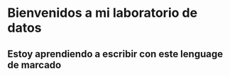 # Bienvenidos a mi laboratorio de datos
## Estoy aprendiendo a escribir con este lenguage de marcado

